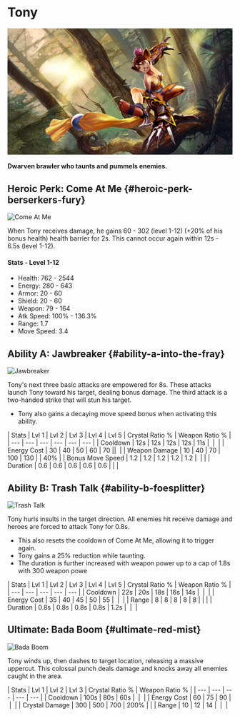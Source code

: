 # Tony

![](../../.gitbook/assets/image%20%2859%29.png)

**Dwarven brawler who taunts and pummels enemies.**

## Heroic Perk: Come At Me {#heroic-perk-berserkers-fury}

![Come At Me](https://jd3sljkvzi-flywheel.netdna-ssl.com/wp-content/uploads/2019/10/Tony_PERK.jpg)

When Tony receives damage, he gains 60 - 302 \(level 1-12\) \(+20% of his bonus health\) health barrier for 2s. This cannot occur again within 12s - 6.5s \(level 1-12\).

#### Stats - Level 1-12

* Health: 762 - 2544
* Energy: 280 - 643
* Armor: 20 - 60
* Shield: 20 - 60
* Weapon: 79 - 164
* Atk Speed: 100% - 136.3%
* Range: 1.7
* Move Speed: 3.4

## Ability A: Jawbreaker {#ability-a-into-the-fray}

![Jawbreaker](https://jd3sljkvzi-flywheel.netdna-ssl.com/wp-content/uploads/2019/10/Tony_A.jpg)

Tony's next three basic attacks are empowered for 8s. These attacks launch Tony toward his target, dealing bonus damage. The third attack is a two-handed strike that will stun his target.

* Tony also gains a decaying move speed bonus when activating this ability.

| Stats | Lvl 1 | Lvl 2 | Lvl 3 | Lvl 4 | Lvl 5 | Crystal Ratio % | Weapon Ratio % |
| --- | --- | --- | --- | --- | --- |
| Cooldown | 12s | 12s | 12s | 12s | 11s | ​ | ​ |
| Energy Cost | 30 | 40 | 50 | 60 | 70 | ​ | ​ |
| Weapon Damage | 10 | 40 | 70 | 100 | 130 |  | 40%​ |
| Bonus Move Speed | 1.2 | 1.2 | 1.2 | 1.2 | 1.2 | ​ |  |
| Duration | 0.6 | 0.6 | 0.6 | 0.6​ | 0.6​ |  |  |

## Ability B: Trash Talk {#ability-b-foesplitter}

![Trash Talk](https://jd3sljkvzi-flywheel.netdna-ssl.com/wp-content/uploads/2019/10/Tony_B.jpg)

Tony hurls insults in the target direction. All enemies hit receive damage and heroes are forced to attack Tony for 0.8s.

* This also resets the cooldown of Come At Me, allowing it to trigger again. 
* Tony gains a 25% reduction while taunting.
* The duration is further increased with weapon power up to a cap of 1.8s with 300 weapon powe

| Stats | Lvl 1 | Lvl 2 | Lvl 3 | Lvl 4 | Lvl 5 | Crystal Ratio % | Weapon Ratio % |
| --- | --- | --- | --- | --- |
| Cooldown | 22s | 20s | 18s | 16s | 14s | ​ | ​ |
| Energy Cost | 35 | 40 | 45 | 50 | 55 | ​ | ​ |
| Range | 8 | 8 | 8 | 8 | 8 |  |  |
| Duration | 0.8s | 0.8s | 0.8s | 0.8s | 1.2s | ​ | ​ |

## Ultimate: Bada Boom {#ultimate-red-mist}

![Bada Boom](https://jd3sljkvzi-flywheel.netdna-ssl.com/wp-content/uploads/2019/10/Tony_C.jpg)

Tony winds up, then dashes to target location, releasing a massive uppercut. This colossal punch deals damage and knocks away all enemies caught in the area.

| Stats | Lvl 1 | Lvl 2 | Lvl 3 | Crystal Ratio % | Weapon Ratio % |
| --- | --- | --- | --- | --- |
| Cooldown | 100s | 80s | 60s | ​ | ​ |
| Energy Cost | 60 | 75 | 90 | ​ | ​ |
| Crystal Damage | 300 | 500 | 700 | 200% |  |
| Range | 10 | 12 | 14 | ​ | ​ |

